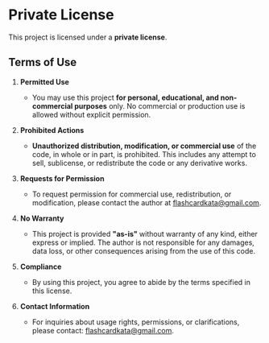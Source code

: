# Private License

This project is licensed under a **private license**.

## Terms of Use

1. **Permitted Use**
   - You may use this project **for personal, educational, and non-commercial purposes** only. No commercial or production use is allowed without explicit permission.

2. **Prohibited Actions**
   - **Unauthorized distribution, modification, or commercial use** of the code, in whole or in part, is prohibited. This includes any attempt to sell, sublicense, or redistribute the code or any derivative works.

3. **Requests for Permission**
   - To request permission for commercial use, redistribution, or modification, please contact the author at flashcardkata@gmail.com.

4. **No Warranty**
   - This project is provided **"as-is"** without warranty of any kind, either express or implied. The author is not responsible for any damages, data loss, or other consequences arising from the use of this code.

5. **Compliance**
   - By using this project, you agree to abide by the terms specified in this license.

6. **Contact Information**
   - For inquiries about usage rights, permissions, or clarifications, please contact: flashcardkata@gmail.com.
